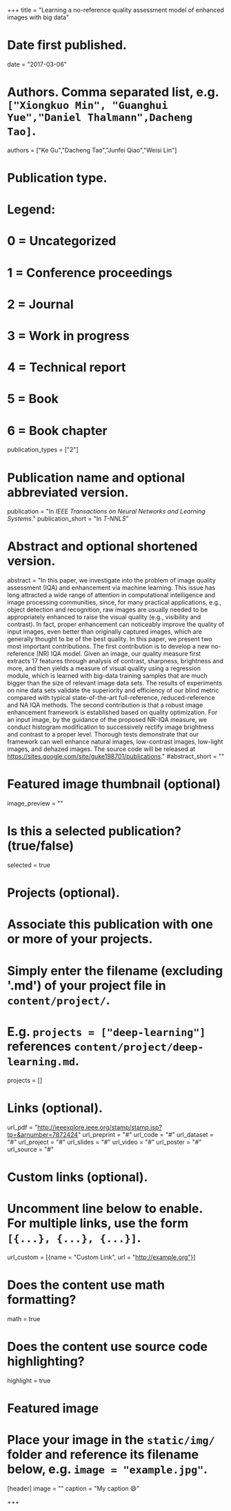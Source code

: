 +++
title = "Learning a no-reference quality assessment model of enhanced images with big data"

# Date first published.
date = "2017-03-06"

# Authors. Comma separated list, e.g. `["Xiongkuo Min", "Guanghui Yue","Daniel Thalmann",Dacheng Tao]`.
authors = ["Ke Gu","Dacheng Tao","Junfei Qiao","Weisi Lin"]
# Publication type.
# Legend:
# 0 = Uncategorized
# 1 = Conference proceedings
# 2 = Journal
# 3 = Work in progress
# 4 = Technical report
# 5 = Book
# 6 = Book chapter
publication_types = ["2"]

# Publication name and optional abbreviated version.
publication = "In *IEEE Transactions on Neural Networks and Learning Systems*."
publication_short = "In *T-NNLS*"

# Abstract and optional shortened version.
abstract = "In this paper, we investigate into the problem of image quality assessment (IQA) and enhancement via machine learning. This issue has long attracted a wide range of attention in computational intelligence and image processing communities, since, for many practical applications, e.g., object detection and recognition, raw images are usually needed to be appropriately enhanced to raise the visual quality (e.g., visibility and contrast). In fact, proper enhancement can noticeably improve the quality of input images, even better than originally captured images, which are generally thought to be of the best quality. In this paper, we present two most important contributions. The first contribution is to develop a new no-reference (NR) IQA model. Given an image, our quality measure first extracts 17 features through analysis of contrast, sharpness, brightness and more, and then yields a measure of visual quality using a regression module, which is learned with big-data training samples that are much bigger than the size of relevant image data sets. The results of experiments on nine data sets validate the superiority and efficiency of our blind metric compared with typical state-of-the-art full-reference, reduced-reference and NA IQA methods. The second contribution is that a robust image enhancement framework is established based on quality optimization. For an input image, by the guidance of the proposed NR-IQA measure, we conduct histogram modification to successively rectify image brightness and contrast to a proper level. Thorough tests demonstrate that our framework can well enhance natural images, low-contrast images, low-light images, and dehazed images. The source code will be released at https://sites.google.com/site/guke198701/publications."
#abstract_short = ""

# Featured image thumbnail (optional)
image_preview = ""

# Is this a selected publication? (true/false)
selected = true

# Projects (optional).
#   Associate this publication with one or more of your projects.
#   Simply enter the filename (excluding '.md') of your project file in `content/project/`.
#   E.g. `projects = ["deep-learning"]` references `content/project/deep-learning.md`.
projects = []

# Links (optional).
url_pdf = "http://ieeexplore.ieee.org/stamp/stamp.jsp?tp=&arnumber=7872424"
url_preprint = "#"
url_code = "#"
url_dataset = "#"
url_project = "#"
url_slides = "#"
url_video = "#"
url_poster = "#"
url_source = "#"

# Custom links (optional).
#   Uncomment line below to enable. For multiple links, use the form `[{...}, {...}, {...}]`.
 url_custom = [{name = "Custom Link", url = "http://example.org"}]

# Does the content use math formatting?
math = true

# Does the content use source code highlighting?
highlight = true

# Featured image
# Place your image in the `static/img/` folder and reference its filename below, e.g. `image = "example.jpg"`.
[header]
image = ""
caption = "My caption 😄"

+++

